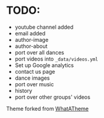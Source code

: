 # TODO:

* youtube channel added
* email added
* author-image
* author-about
* port over all dances
* port videos into `_data/videos.yml`
* Set up Google analytics
* contact us page
* dance images
* port over music
* history
* port over other groups' videos

Theme forked from [WhatATheme](https://github.com/thedevslot/WhatATheme/)
